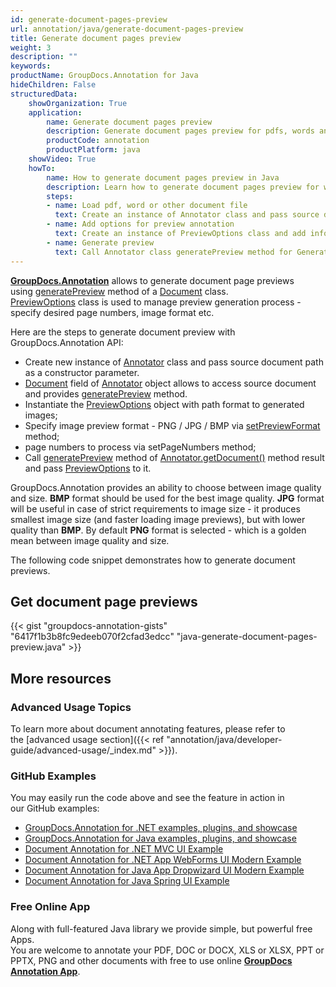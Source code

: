 ```yaml
---
id: generate-document-pages-preview
url: annotation/java/generate-document-pages-preview
title: Generate document pages preview
weight: 3
description: ""
keywords: 
productName: GroupDocs.Annotation for Java
hideChildren: False
structuredData:
    showOrganization: True
    application:
        name: Generate document pages preview
        description: Generate document pages preview for pdfs, words and other documents natively on mac, windows or ubuntu with high performance using Java language and GroupDocs.Annotation for Java APIs
        productCode: annotation
        productPlatform: java 
    showVideo: True
    howTo:
        name: How to generate document pages preview in Java
        description: Learn how to generate document pages preview for words, pdf or other document in Java step by step
        steps:
        - name: Load pdf, word or other document file
          text: Create an instance of Annotator class and pass source document file path as a constructor parameter. You may specify absolute or relative file path as per your requirements.
        - name: Add options for preview annotation
          text: Create an instance of PreviewOptions class and add information for preview annotation.
        - name: Generate preview
          text: Call Annotator class generatePreview method for Generate preview for pdfs, words, cells, images, diagrams.
---
```

**[GroupDocs.Annotation](https://products.groupdocs.com/annotation/java)** allows to generate document page previews using [generatePreview](https://apireference.groupdocs.com/java/annotation/com.groupdocs.annotation/Document#generatePreview(com.groupdocs.annotation.options.pagepreview.PreviewOptions)) method of a [Document](https://apireference.groupdocs.com/java/annotation/com.groupdocs.annotation/Document) class.  
[PreviewOptions](https://apireference.groupdocs.com/java/annotation/com.groupdocs.annotation.options.pagepreview/PreviewOptions) class is used to manage preview generation process - specify desired page numbers, image format etc.

Here are the steps to generate document preview with GroupDocs.Annotation API:
*   Create new instance of [Annotator](https://apireference.groupdocs.com/java/annotation/com.groupdocs.annotation/Annotator) class and pass source document path as a constructor parameter.
*   [Document](https://apireference.groupdocs.com/java/annotation/com.groupdocs.annotation/Document) field of [Annotator](https://apireference.groupdocs.com/java/annotation/com.groupdocs.annotation/Annotator) object allows to access source document and provides [generatePreview](https://apireference.groupdocs.com/java/annotation/com.groupdocs.annotation/Document#generatePreview(com.groupdocs.annotation.options.pagepreview.PreviewOptions)) method.
*   Instantiate the [PreviewOptions](https://apireference.groupdocs.com/java/annotation/com.groupdocs.annotation.options.pagepreview/PreviewOptions) object with path format to generated images;
*   Specify image preview format - PNG / JPG / BMP via [setPreviewFormat](https://apireference.groupdocs.com/java/annotation/com.groupdocs.annotation.options.pagepreview/PreviewOptions#setPreviewFormat(int)) method;
*   page numbers to process via setPageNumbers method;
*   Call [generatePreview](https://apireference.groupdocs.com/java/annotation/com.groupdocs.annotation/Document#generatePreview(com.groupdocs.annotation.options.pagepreview.PreviewOptions)) method of [Annotator.getDocument()](https://apireference.groupdocs.com/java/annotation/com.groupdocs.annotation/Annotator#getDocument()) method result and pass [PreviewOptions](https://apireference.groupdocs.com/java/annotation/com.groupdocs.annotation.options.pagepreview/PreviewOptions) to it.
    
GroupDocs.Annotation provides an ability to choose between image quality and size. **BMP** format should be used for the best image quality. **JPG** format will be useful in case of strict requirements to image size - it produces smallest image size (and faster loading image previews), but with lower quality than **BMP**. By default **PNG** format is selected - which is a golden mean between image quality and size.

The following code snippet demonstrates how to generate document previews.

## Get document page previews 

{{< gist "groupdocs-annotation-gists" "6417f1b3b8fc9edeeb070f2cfad3edcc" "java-generate-document-pages-preview.java" >}}

## More resources
### Advanced Usage Topics
To learn more about document annotating features, please refer to the [advanced usage section]({{< ref "annotation/java/developer-guide/advanced-usage/_index.md" >}}).

### GitHub Examples
You may easily run the code above and see the feature in action in our GitHub examples:

*   [GroupDocs.Annotation for .NET examples, plugins, and showcase](https://github.com/groupdocs-annotation/GroupDocs.Annotation-for-.NET)
*   [GroupDocs.Annotation for Java examples, plugins, and showcase](https://github.com/groupdocs-annotation/GroupDocs.Annotation-for-Java)
*   [Document Annotation for .NET MVC UI Example](https://github.com/groupdocs-annotation/GroupDocs.Annotation-for-.NET-MVC)
*   [Document Annotation for .NET App WebForms UI Modern Example](https://github.com/groupdocs-annotation/GroupDocs.Annotation-for-.NET-WebForms)
*   [Document Annotation for Java App Dropwizard UI Modern Example](https://github.com/groupdocs-annotation/GroupDocs.Annotation-for-Java-Dropwizard)
*   [Document Annotation for Java Spring UI Example](https://github.com/groupdocs-annotation/GroupDocs.Annotation-for-Java-Spring)

### Free Online App
Along with full-featured Java library we provide simple, but powerful free Apps.  
You are welcome to annotate your PDF, DOC or DOCX, XLS or XLSX, PPT or PPTX, PNG and other documents with free to use online **[GroupDocs Annotation App](https://products.groupdocs.app/annotation)**.
